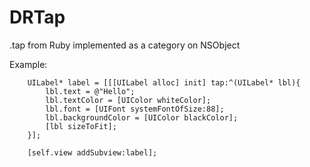 DRTap
=====

.tap from Ruby implemented as a category on NSObject


Example:

        UILabel* label = [[[UILabel alloc] init] tap:^(UILabel* lbl){
            lbl.text = @"Hello";
            lbl.textColor = [UIColor whiteColor];
            lbl.font = [UIFont systemFontOfSize:88];
            lbl.backgroundColor = [UIColor blackColor];
            [lbl sizeToFit];
        }];
    
        [self.view addSubview:label];
